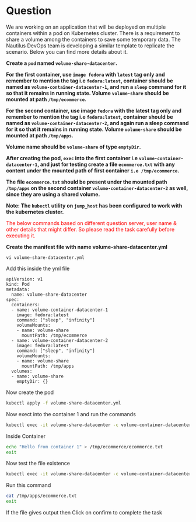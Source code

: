 # Question
We are working on an application that will be deployed on multiple containers within a pod on Kubernetes cluster. There is a requirement to share a volume among the containers to save some temporary data. The Nautilus DevOps team is developing a similar template to replicate the scenario. Below you can find more details about it.

**Create a `pod` named `volume-share-datacenter`.**

**For the first container, use `image fedora` with `latest` tag only and remember to mention the tag i.e `fedora:latest`, container should be named as `volume-container-datacenter-1`, and run a `sleep` command for it so that it remains in running state. Volume `volume-share` should be mounted at path `/tmp/ecommerce`.**


**For the second container, use image `fedora` with the latest tag only and remember to mention the tag i.e `fedora:latest`, container should be named as `volume-container-datacenter-2`, and again run a sleep command for it so that it remains in running state. Volume `volume-share` should be mounted at path `/tmp/apps`.**

**Volume name should be `volume-share` of type `emptyDir`.**

**After creating the pod, `exec` into the first container i.e `volume-container-datacenter-1`, and just for testing create a file `ecommerce.txt` with any content under the mounted path of first container `i.e /tmp/ecommerce`.**

**The file `ecommerce.txt` should be present under the mounted path `/tmp/apps` on the second container  `volume-container-datacenter-2` as well, since they are using a shared volume.**

**Note: The `kubectl` utility on `jump_host` has been configured to work with the kubernetes cluster.**

<span style="color: red;">The below commands based on different question server, user name & other details that might differ. So please read the task carefully before executing it. </span>

**Create the manifest file with name volume-share-datacenter.yml**
```
vi volume-share-datacenter.yml
```
Add this inside the yml file
```
apiVersion: v1
kind: Pod
metadata:
  name: volume-share-datacenter
spec:
  containers:
  - name: volume-container-datacenter-1
    image: fedora:latest
    command: ["sleep", "infinity"]
    volumeMounts:
    - name: volume-share
      mountPath: /tmp/ecommerce
  - name: volume-container-datacenter-2
    image: fedora:latest
    command: ["sleep", "infinity"]
    volumeMounts:
    - name: volume-share
      mountPath: /tmp/apps
  volumes:
  - name: volume-share
    emptyDir: {}
```
Now create the pod
```bash
kubectl apply -f volume-share-datacenter.yml
```
Now exect into the container 1 and run the commands
```bash
kubectl exec -it volume-share-datacenter -c volume-container-datacenter-1 -- /bin/sh
```
Inside Container
```bash
echo "Hello from container 1" > /tmp/ecommerce/ecommerce.txt
exit
```
Now test the file existence
```bash
kubectl exec -it volume-share-datacenter -c volume-container-datacenter-2 -- /bin/sh
```
Run this command
```bash
cat /tmp/apps/ecommerce.txt
exit
```
If the file gives output then Click on confirm to complete the task